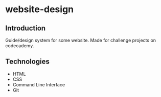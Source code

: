 # website-design

## Introduction
Guide/design system for some website. Made for challenge projects on codecademy.

## Technologies
- HTML
- CSS
- Command Line Interface
- Git
